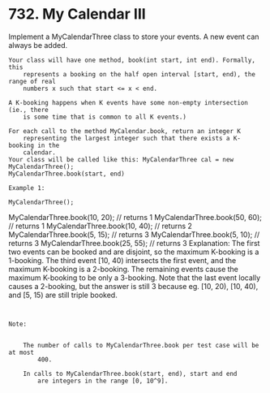 # 732. My Calendar III

Implement a MyCalendarThree class to store your events. A new event can always
        be added.

    Your class will have one method, book(int start, int end). Formally, this
        represents a booking on the half open interval [start, end), the range of real
        numbers x such that start <= x < end.

    A K-booking happens when K events have some non-empty intersection (ie., there
        is some time that is common to all K events.)

    For each call to the method MyCalendar.book, return an integer K
        representing the largest integer such that there exists a K-booking in the
        calendar.
    Your class will be called like this: MyCalendarThree cal = new MyCalendarThree();
    MyCalendarThree.book(start, end)

    Example 1:

    MyCalendarThree();
MyCalendarThree.book(10, 20); // returns 1
MyCalendarThree.book(50, 60); // returns 1
MyCalendarThree.book(10, 40); // returns 2
MyCalendarThree.book(5, 15); // returns 3
MyCalendarThree.book(5, 10); // returns 3
MyCalendarThree.book(25, 55); // returns 3
Explanation:
The first two events can be booked and are disjoint, so the maximum K-booking is a 1-booking.
The third event [10, 40) intersects the first event, and the maximum K-booking is a 2-booking.
The remaining events cause the maximum K-booking to be only a 3-booking.
Note that the last event locally causes a 2-booking, but the answer is still 3 because
eg. [10, 20), [10, 40), and [5, 15) are still triple booked.

     

    Note:

    
        The number of calls to MyCalendarThree.book per test case will be at most
            400.
        
        In calls to MyCalendarThree.book(start, end), start and end
            are integers in the range [0, 10^9].